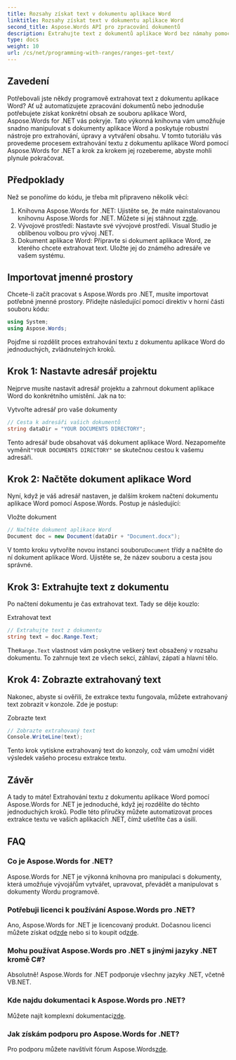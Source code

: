 ```yaml
---
title: Rozsahy získat text v dokumentu aplikace Word
linktitle: Rozsahy získat text v dokumentu aplikace Word
second_title: Aspose.Words API pro zpracování dokumentů
description: Extrahujte text z dokumentů aplikace Word bez námahy pomocí Aspose.Words pro .NET. Postupujte podle našeho podrobného průvodce, abyste mohli snadno začít.
type: docs
weight: 10
url: /cs/net/programming-with-ranges/ranges-get-text/
---
```

## Zavedení

Potřebovali jste někdy programově extrahovat text z dokumentu aplikace Word? Ať už automatizujete zpracování dokumentů nebo jednoduše potřebujete získat konkrétní obsah ze souboru aplikace Word, Aspose.Words for .NET vás pokryje. Tato výkonná knihovna vám umožňuje snadno manipulovat s dokumenty aplikace Word a poskytuje robustní nástroje pro extrahování, úpravy a vytváření obsahu. V tomto tutoriálu vás provedeme procesem extrahování textu z dokumentu aplikace Word pomocí Aspose.Words for .NET a krok za krokem jej rozebereme, abyste mohli plynule pokračovat.

## Předpoklady

Než se ponoříme do kódu, je třeba mít připraveno několik věcí:

1.  Knihovna Aspose.Words for .NET: Ujistěte se, že máte nainstalovanou knihovnu Aspose.Words for .NET. Můžete si jej stáhnout z[zde](https://releases.aspose.com/words/net/).
2. Vývojové prostředí: Nastavte své vývojové prostředí. Visual Studio je oblíbenou volbou pro vývoj .NET.
3. Dokument aplikace Word: Připravte si dokument aplikace Word, ze kterého chcete extrahovat text. Uložte jej do známého adresáře ve vašem systému.

## Importovat jmenné prostory

Chcete-li začít pracovat s Aspose.Words pro .NET, musíte importovat potřebné jmenné prostory. Přidejte následující pomocí direktiv v horní části souboru kódu:

```csharp
using System;
using Aspose.Words;
```

Pojďme si rozdělit proces extrahování textu z dokumentu aplikace Word do jednoduchých, zvládnutelných kroků.

## Krok 1: Nastavte adresář projektu

Nejprve musíte nastavit adresář projektu a zahrnout dokument aplikace Word do konkrétního umístění. Jak na to:

Vytvořte adresář pro vaše dokumenty

```csharp
// Cesta k adresáři vašich dokumentů
string dataDir = "YOUR DOCUMENTS DIRECTORY";
```

 Tento adresář bude obsahovat váš dokument aplikace Word. Nezapomeňte vyměnit`"YOUR DOCUMENTS DIRECTORY"` se skutečnou cestou k vašemu adresáři.

## Krok 2: Načtěte dokument aplikace Word

Nyní, když je váš adresář nastaven, je dalším krokem načtení dokumentu aplikace Word pomocí Aspose.Words. Postup je následující:

Vložte dokument

```csharp
// Načtěte dokument aplikace Word
Document doc = new Document(dataDir + "Document.docx");
```

 V tomto kroku vytvoříte novou instanci souboru`Document` třídy a načtěte do ní dokument aplikace Word. Ujistěte se, že název souboru a cesta jsou správné.

## Krok 3: Extrahujte text z dokumentu

Po načtení dokumentu je čas extrahovat text. Tady se děje kouzlo:

Extrahovat text

```csharp
// Extrahujte text z dokumentu
string text = doc.Range.Text;
```

 The`Range.Text` vlastnost vám poskytne veškerý text obsažený v rozsahu dokumentu. To zahrnuje text ze všech sekcí, záhlaví, zápatí a hlavní tělo.

## Krok 4: Zobrazte extrahovaný text

Nakonec, abyste si ověřili, že extrakce textu fungovala, můžete extrahovaný text zobrazit v konzole. Zde je postup:

Zobrazte text

```csharp
// Zobrazte extrahovaný text
Console.WriteLine(text);
```

Tento krok vytiskne extrahovaný text do konzoly, což vám umožní vidět výsledek vašeho procesu extrakce textu.

## Závěr

A tady to máte! Extrahování textu z dokumentu aplikace Word pomocí Aspose.Words for .NET je jednoduché, když jej rozdělíte do těchto jednoduchých kroků. Podle této příručky můžete automatizovat proces extrakce textu ve vašich aplikacích .NET, čímž ušetříte čas a úsilí.

## FAQ

### Co je Aspose.Words for .NET?

Aspose.Words for .NET je výkonná knihovna pro manipulaci s dokumenty, která umožňuje vývojářům vytvářet, upravovat, převádět a manipulovat s dokumenty Wordu programově.

### Potřebuji licenci k používání Aspose.Words pro .NET?

 Ano, Aspose.Words for .NET je licencovaný produkt. Dočasnou licenci můžete získat od[zde](https://purchase.aspose.com/temporary-license/) nebo si to koupit od[zde](https://purchase.aspose.com/buy).

### Mohu používat Aspose.Words pro .NET s jinými jazyky .NET kromě C#?

Absolutně! Aspose.Words for .NET podporuje všechny jazyky .NET, včetně VB.NET.

### Kde najdu dokumentaci k Aspose.Words pro .NET?

 Můžete najít komplexní dokumentaci[zde](https://reference.aspose.com/words/net/).

### Jak získám podporu pro Aspose.Words for .NET?

 Pro podporu můžete navštívit fórum Aspose.Words[zde](https://forum.aspose.com/c/words/8).